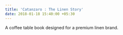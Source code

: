 ```yaml
---
title: 'Catanzaro : The Linen Story'
date: 2018-01-18 15:40:00 +05:30
---
```


A coffee table book designed for a premium linen brand.